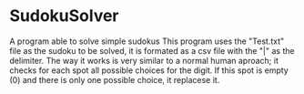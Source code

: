 # SudokuSolver
A program able to solve simple sudokus
This program uses the "Test.txt" file as the sudoku to be solved, it is formated as a csv file with the "|" as the delimiter.
The way it works is very similar to a normal human aproach; it checks for each spot all possible choices for the digit.
If this spot is empty (0) and there is only one possible choice, it replacese it.
